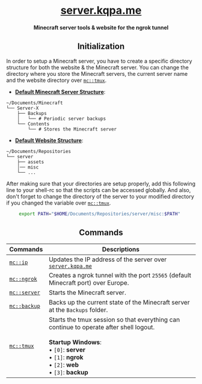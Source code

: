 <div align="center">

# [server.kqpa.me](https://server.kqpa.me)

#### Minecraft server tools & website for the ngrok tunnel

</div>

<div align="center">

## Initialization

</div>

In order to setup a Minecraft server, you have to create a specific directory structure for both the website & the Minecraft server. You can change the directory where you store the Minecraft servers, the current server name and the website directory over [`mc::tmux`](./misc/mc::tmux).

- <ins>**Default Minecraft Server Structure**</ins>:

```
~/Documents/Minecraft
└── Server-X
    ├── Backups
    │   └── # Periodic server backups
    └── Contents
        └── # Stores the Minecraft server
```

- <ins>**Default Website Structure**</ins>:

```
~/Documents/Repositories
└── server
    ├── assets
    │── misc
    └── ...
```

After making sure that your directories are setup properly, add this following line to your shell-rc so that the scripts can be accessed globally. And also, don't forget to change the directory of the server to your modified directory if you changed the variable over [`mc::tmux`](./misc/mc::tmux).

<div align="center">

```sh
export PATH="$HOME/Documents/Repositories/server/misc:$PATH" 
```

## Commands

| Commands                          | Descriptions                                                                                                                                                                                                                 |
|-----------------------------------|------------------------------------------------------------------------------------------------------------------------------------------------------------------------------------------------------------------------------|
| [`mc::ip`](./misc/mc::ip)         | Updates the IP address of the server over [`server.kqpa.me`](https://server.kqpa.me)                                                                                                                                         |
| [`mc::ngrok`](./misc/mc::ngrok)   | Creates a ngrok tunnel with the port `25565` (default Minecraft port) over Europe.                                                                                                                                           |
| [`mc::server`](./misc/mc::server) | Starts the Minecraft server.                                                                                                                                                                                                 |
| [`mc::backup`](./misc/mc::backup) | Backs up the current state of the Minecraft server at the `Backups` folder.                                                                                                                                                  |
| [`mc::tmux`](./misc/mc::tmux)     | Starts the tmux session so that everything can continue to operate after shell logout.  <br> <br> **Startup Windows**: <br>  • `[0]`: **server**  <br>  • `[1]`: **ngrok**  <br> • `[2]`: **web**  <br>  • `[3]`: **backup** |

</div>